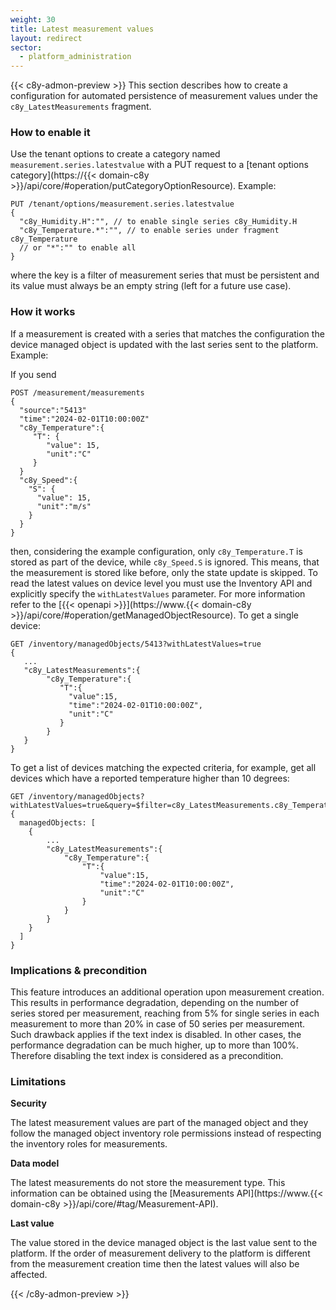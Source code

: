 ```yaml
---
weight: 30
title: Latest measurement values
layout: redirect
sector:
  - platform_administration
---
```

{{< c8y-admon-preview >}}
This section describes how to create a configuration for automated persistence of measurement values under the `c8y_LatestMeasurements` fragment.

### How to enable it

Use the tenant options to create a category named `measurement.series.latestvalue` with a PUT request to a [tenant options category](https://{{< domain-c8y >}}/api/core/#operation/putCategoryOptionResource).
Example:
```
PUT /tenant/options/measurement.series.latestvalue
{
  "c8y_Humidity.H":"", // to enable single series c8y_Humidity.H
  "c8y_Temperature.*":"", // to enable series under fragment c8y_Temperature
  // or "*":"" to enable all
}
```
where the key is a filter of measurement series that must be persistent and its value must always be an empty string (left for a future use case).

### How it works

If a measurement is created with a series that matches the configuration the device managed object
is updated with the last series sent to the platform.
Example:

If you send
```
POST /measurement/measurements
{
  "source":"5413"
  "time":"2024-02-01T10:00:00Z"
  "c8y_Temperature":{
     "T": {
        "value": 15,
        "unit":"C"
     }
  }
  "c8y_Speed":{
    "S": {
      "value": 15,
      "unit":"m/s"
    }
  }
}
```
then,  considering the example configuration, only `c8y_Temperature.T` is stored as part of the device, while `c8y_Speed.S` is ignored.
This means, that the measurement is stored like before, only the state update is skipped.
To read the latest values on device level you must use the Inventory API and explicitly specify the `withLatestValues` parameter. For more information refer to the [{{< openapi >}}](https://www.{{< domain-c8y >}}/api/core/#operation/getManagedObjectResource).
To get a single device:
```
GET /inventory/managedObjects/5413?withLatestValues=true
{
   ...
   "c8y_LatestMeasurements":{
        "c8y_Temperature":{
           "T":{
             "value":15,
             "time":"2024-02-01T10:00:00Z",
             "unit":"C"
           }
        }
   }
}
```
To get a list of devices matching the expected criteria,
for example, get all devices which have a reported temperature higher than 10 degrees:

```
GET /inventory/managedObjects?withLatestValues=true&query=$filter=c8y_LatestMeasurements.c8y_Temperature.T.value+gt+10
{
  managedObjects: [
    {
        ...
        "c8y_LatestMeasurements":{
            "c8y_Temperature":{
                "T":{
                    "value":15,
                    "time":"2024-02-01T10:00:00Z",
                    "unit":"C"
                }
            }
        }
    }
  ]
}
```
### Implications & precondition

This feature introduces an additional operation upon measurement creation.
This results in performance degradation, depending on the number of series
stored per measurement, reaching from 5% for single series in each measurement to
more than 20% in case of 50 series per measurement. Such drawback applies if the text index is disabled. In other cases,
the performance degradation can be much higher, up to more than 100%. Therefore
disabling the text index is considered as a precondition.

### Limitations

**Security**

The latest measurement values are part of the managed object and they follow the managed object inventory role permissions instead of respecting the inventory roles for measurements.

**Data model**

The latest measurements do not store the measurement type. This information
can be obtained using the [Measurements API](https://www.{{< domain-c8y >}}/api/core/#tag/Measurement-API).

**Last value**

The value stored in the device managed object is the last value sent to the platform.
If the order of measurement delivery to the platform is different from the measurement creation time
then the latest values will also be affected.

{{< /c8y-admon-preview >}}
